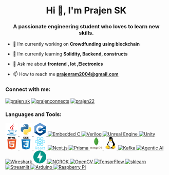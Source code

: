 <h1 align="center">Hi 👋, I'm Prajen SK</h1>
<h3 align="center">A passionate engineering student who loves to learn new skills.</h3>

- 🔭 I’m currently working on **Crowdfunding using blockchain**

- 🌱 I’m currently learning **Solidity, Backend, constructs**

- 💬 Ask me about **frontend , Iot ,Electronics**

- 📫 How to reach me **prajenram2004@gmail.com**

<h3 align="left">Connect with me:</h3>
<p align="left">
<a href="https://linkedin.com/in/prajen sk" target="blank"><img align="center" src="https://raw.githubusercontent.com/rahuldkjain/github-profile-readme-generator/master/src/images/icons/Social/linked-in-alt.svg" alt="prajen sk" height="30" width="40" /></a>
<a href="https://instagram.com/prajenconnects" target="blank"><img align="center" src="https://raw.githubusercontent.com/rahuldkjain/github-profile-readme-generator/master/src/images/icons/Social/instagram.svg" alt="prajenconnects" height="30" width="40" /></a>
<a href="https://www.leetcode.com/prajen22" target="blank"><img align="center" src="https://raw.githubusercontent.com/rahuldkjain/github-profile-readme-generator/master/src/images/icons/Social/leet-code.svg" alt="prajen22" height="30" width="40" /></a>
</p>

<h3 align="left">Languages and Tools:</h3>
<p align="left">
  <!-- Programming Skills -->
  <a href="https://www.java.com" target="_blank" rel="noreferrer">
    <img src="https://raw.githubusercontent.com/devicons/devicon/master/icons/java/java-original.svg" alt="JAVA" width="40" height="40"/>
  </a>
  <a href="https://www.python.org" target="_blank" rel="noreferrer">
    <img src="https://raw.githubusercontent.com/devicons/devicon/master/icons/python/python-original.svg" alt="Python" width="40" height="40"/>
  </a>
  <a href="https://isocpp.org/" target="_blank" rel="noreferrer">
    <img src="https://raw.githubusercontent.com/devicons/devicon/master/icons/cplusplus/cplusplus-original.svg" alt="C++" width="40" height="40"/>
  </a>
  <a href="https://www.keil.com/" target="_blank" rel="noreferrer">
    <img src="https://upload.wikimedia.org/wikipedia/en/2/23/Keil-Logo.png" alt="Embedded C" width="40" height="40"/>
  </a>
  <a href="https://www.verilog.com" target="_blank" rel="noreferrer">
    <img src="https://upload.wikimedia.org/wikipedia/commons/0/0e/Verilog.svg" alt="Verilog" width="40" height="40"/>
  </a>
  <a href="https://www.unrealengine.com" target="_blank" rel="noreferrer">
    <img src="https://www.vectorlogo.zone/logos/unrealengine/unrealengine-icon.svg" alt="Unreal Engine" width="40" height="40"/>
  </a>
  <a href="https://unity.com/" target="_blank" rel="noreferrer">
    <img src="https://www.vectorlogo.zone/logos/unity3d/unity3d-icon.svg" alt="Unity" width="40" height="40"/>
  </a>

  <!-- Web Development -->
  <a href="https://www.w3.org/html/" target="_blank" rel="noreferrer">
    <img src="https://raw.githubusercontent.com/devicons/devicon/master/icons/html5/html5-original-wordmark.svg" alt="HTML" width="40" height="40"/>
  </a>
  <a href="https://www.w3schools.com/css/" target="_blank" rel="noreferrer">
    <img src="https://raw.githubusercontent.com/devicons/devicon/master/icons/css3/css3-original-wordmark.svg" alt="CSS" width="40" height="40"/>
  </a>
  <a href="https://reactjs.org/" target="_blank" rel="noreferrer">
    <img src="https://raw.githubusercontent.com/devicons/devicon/master/icons/react/react-original-wordmark.svg" alt="React.js" width="40" height="40"/>
  </a>
  <a href="https://nextjs.org/" target="_blank" rel="noreferrer">
    <img src="https://cdn.worldvectorlogo.com/logos/nextjs-3.svg" alt="Next.js" width="40" height="40"/>
  </a>
  <a href="https://www.prisma.io/" target="_blank" rel="noreferrer">
    <img src="https://www.vectorlogo.zone/logos/prismaio/prismaio-icon.svg" alt="Prisma" width="40" height="40"/>
  </a>
  <a href="https://www.mongodb.com/" target="_blank" rel="noreferrer">
    <img src="https://raw.githubusercontent.com/devicons/devicon/master/icons/mongodb/mongodb-original-wordmark.svg" alt="MongoDB" width="40" height="40"/>
  </a>

  <!-- Networking Tools -->
  <a href="https://www.linux.org/" target="_blank" rel="noreferrer">
    <img src="https://raw.githubusercontent.com/devicons/devicon/master/icons/linux/linux-original.svg" alt="Linux" width="40" height="40"/>
  </a>
  <a href="https://kafka.apache.org/" target="_blank" rel="noreferrer">
    <img src="https://www.vectorlogo.zone/logos/apache_kafka/apache_kafka-icon.svg" alt="Kafka" width="40" height="40"/>
  </a>
  <a href="https://agentic.ai/" target="_blank" rel="noreferrer">
    <img src="https://cdn.icon-icons.com/icons2/3296/PNG/512/ai_artificial_intelligence_brain_icon_208958.png" alt="Agentic AI" width="40" height="40"/>
  </a>
  <a href="https://www.wireshark.org/" target="_blank" rel="noreferrer">
    <img src="https://www.vectorlogo.zone/logos/wireshark/wireshark-icon.svg" alt="Wireshark" width="40" height="40"/>
  </a>
  <a href="https://fastapi.tiangolo.com/" target="_blank" rel="noreferrer">
    <img src="https://raw.githubusercontent.com/devicons/devicon/master/icons/fastapi/fastapi-original.svg" alt="FastAPI" width="40" height="40"/>
  </a>
  <a href="https://www.ngrok.com/" target="_blank" rel="noreferrer">
    <img src="https://cdn.worldvectorlogo.com/logos/ngrok.svg" alt="NGROK" width="40" height="40"/>
  </a>

  <!-- Machine Learning -->
  <a href="https://opencv.org/" target="_blank" rel="noreferrer">
    <img src="https://www.vectorlogo.zone/logos/opencv/opencv-icon.svg" alt="OpenCV" width="40" height="40"/>
  </a>
  <a href="https://www.tensorflow.org/" target="_blank" rel="noreferrer">
    <img src="https://www.vectorlogo.zone/logos/tensorflow/tensorflow-icon.svg" alt="TensorFlow" width="40" height="40"/>
  </a>
  <a href="https://scikit-learn.org/" target="_blank" rel="noreferrer">
    <img src="https://upload.wikimedia.org/wikipedia/commons/0/05/Scikit_learn_logo_small.svg" alt="sklearn" width="40" height="40"/>
  </a>
  <a href="https://streamlit.io/" target="_blank" rel="noreferrer">
    <img src="https://cdn.worldvectorlogo.com/logos/streamlit.svg" alt="Streamlit" width="40" height="40"/>
  </a>

  <!-- Hardware -->
  <a href="https://www.arduino.cc/" target="_blank" rel="noreferrer">
    <img src="https://cdn.worldvectorlogo.com/logos/arduino-1.svg" alt="Arduino" width="40" height="40"/>
  </a>
  <a href="https://www.raspberrypi.com/" target="_blank" rel="noreferrer">
    <img src="https://www.vectorlogo.zone/logos/raspberrypi/raspberrypi-icon.svg" alt="Raspberry Pi" width="40" height="40"/>
  </a>
</p>

